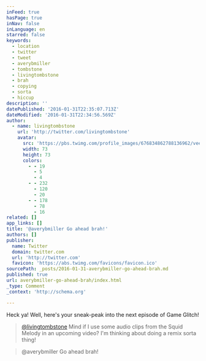 ```yaml
---
inFeed: true
hasPage: true
inNav: false
inLanguage: en
starred: false
keywords:
  - location
  - twitter
  - tweet
  - averybmiller
  - tombstone
  - livingtombstone
  - brah
  - copying
  - sorta
  - hiccup
description: ''
datePublished: '2016-01-31T22:35:07.713Z'
dateModified: '2016-01-31T22:34:56.569Z'
author:
  - name: livingtombstone
    url: 'http://twitter.com/livingtombstone'
    avatar:
      src: 'https://pbs.twimg.com/profile_images/676834862788136962/veeuRwPG_bigger.jpg'
      width: 73
      height: 73
      colors:
        - - 19
          - 5
          - 4
        - - 232
          - 120
          - 20
        - - 178
          - 78
          - 16
related: []
app_links: []
title: '@averybmiller Go ahead brah!'
authors: []
publisher:
  name: Twitter
  domain: twitter.com
  url: 'http://twitter.com'
  favicon: 'https://abs.twimg.com/favicons/favicon.ico'
sourcePath: _posts/2016-01-31-averybmiller-go-ahead-brah.md
published: true
url: averybmiller-go-ahead-brah/index.html
_type: Comment
_context: 'http://schema.org'

---
```

Heck ya! Well, here's your sneak-peak into the next episode of Game Glitch!

> [@livingtombstone][0] Mind if I use some audio clips from the Squid Melody in an upcoming video? I'm thinking about doing a remix sorta thing!

> @averybmiller Go ahead brah!



[0]: https://twitter.com/LivingTombstone